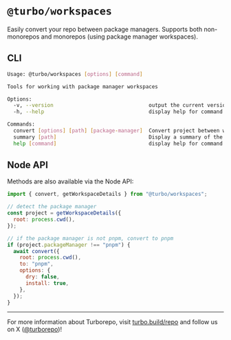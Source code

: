 # `@turbo/workspaces`

Easily convert your repo between package managers. Supports both non-monorepos and monorepos (using package manager workspaces).

## CLI

```sh
Usage: @turbo/workspaces [options] [command]

Tools for working with package manager workspaces

Options:
  -v, --version                               output the current version
  -h, --help                                  display help for command

Commands:
  convert [options] [path] [package-manager]  Convert project between workspace managers
  summary [path]                              Display a summary of the specified project
  help [command]                              display help for command
```

## Node API

Methods are also available via the Node API:

```js
import { convert, getWorkspaceDetails } from "@turbo/workspaces";

// detect the package manager
const project = getWorkspaceDetails({
  root: process.cwd(),
});

// if the package manager is not pnpm, convert to pnpm
if (project.packageManager !== "pnpm") {
  await convert({
    root: process.cwd(),
    to: "pnpm",
    options: {
      dry: false,
      install: true,
    },
  });
}
```

---

For more information about Turborepo, visit [turbo.build/repo](https://turbo.build/repo) and follow us on X ([@turborepo](https://x.com/turborepo))!
